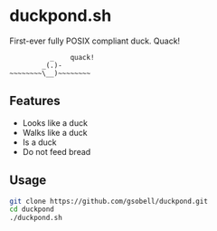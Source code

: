 # duckpond.sh

First-ever fully POSIX compliant duck. Quack!

```
          _    quack!
        _(.)-
~~~~~~~~\__)~~~~~~~~
```

## Features
- Looks like a duck
- Walks like a duck
- Is a duck
- Do not feed bread

## Usage 

```sh
git clone https://github.com/gsobell/duckpond.git
cd duckpond
./duckpond.sh
```
